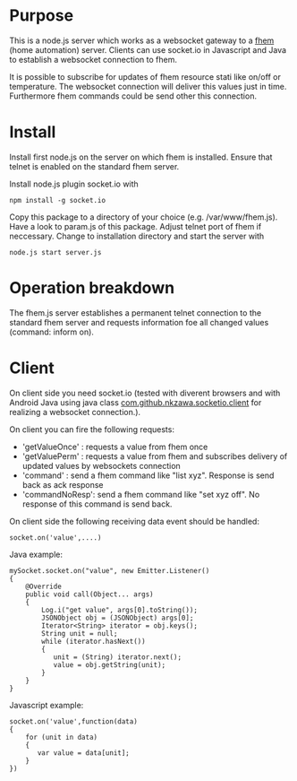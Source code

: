 # Purpose

This is a node.js server which works as a websocket gateway to a [fhem](http://fhem.de) (home automation) server.
Clients can use socket.io in Javascript and Java to establish a websocket connection to fhem.

It is possible to subscribe for updates of fhem resource stati like on/off or temperature.
The websocket connection will deliver this values just in time. Furthermore fhem commands could be send other this connection.

# Install

Install first node.js on the server on which fhem is installed. 
Ensure that telnet is enabled on the standard fhem server.

Install node.js plugin socket.io with

    npm install -g socket.io

Copy this package to a directory of your choice (e.g. /var/www/fhem.js).
Have a look to param.js of this package. Adjust telnet port of fhem if neccessary.
Change to installation directory and start the server with

    node.js start server.js

# Operation breakdown

The fhem.js server establishes a permanent telnet connection to the standard fhem server and requests information foe all changed values (command: inform on).  

# Client

On client side you need socket.io (tested with diverent browsers and with Android Java using java class [com.github.nkzawa.socketio.client](https://github.com/nkzawa/socket.io-client.java) for realizing a websocket connection.).

On client you can fire the following requests:

  * 'getValueOnce' : requests a value from fhem once
  * 'getValuePerm' : requests a value from fhem and subscribes delivery of updated values by websockets connection
  * 'command'      : send a fhem command like "list xyz". Response is send back as ack response
  * 'commandNoResp': send a fhem command like "set xyz off". No response of this command is send back.

On client side the following receiving data event should be handled:

    socket.on('value',....) 

Java example:

    mySocket.socket.on("value", new Emitter.Listener()
    {
        @Override
        public void call(Object... args)
        {
            Log.i("get value", args[0].toString());
            JSONObject obj = (JSONObject) args[0];
            Iterator<String> iterator = obj.keys();
            String unit = null;
            while (iterator.hasNext())
            {
               unit = (String) iterator.next();
               value = obj.getString(unit);
            }
        }
    }
      
Javascript example:

    socket.on('value',function(data)
    {
        for (unit in data)
        {
           var value = data[unit];
        }
    })


